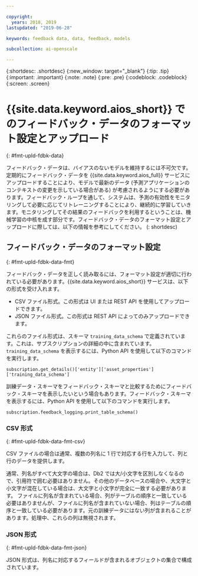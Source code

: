 ```yaml
---

copyright:
  years: 2018, 2019
lastupdated: "2019-06-28"

keywords: feedback data, data, feedback, models

subcollection: ai-openscale

---
```


{:shortdesc: .shortdesc}
{:new_window: target="_blank"}
{:tip: .tip}
{:important: .important}
{:note: .note}
{:pre: .pre}
{:codeblock: .codeblock}
{:screen: .screen}

# {{site.data.keyword.aios_short}} でのフィードバック・データのフォーマット設定とアップロード
{: #fmt-upld-fdbk-data}

フィードバック・データは、バイアスのないモデルを維持するには不可欠です。定期的にフィードバック・データを {{site.data.keyword.aios_full}} サービスにアップロードすることにより、モデルで最新のデータ (予測アプリケーションのコンテキストの変更を示している場合がある) が考慮されるようにする必要があります。フィードバック・ループを通して、システムは、予測の有効性をモニタリングして必要に応じてリトレーニングすることにより、継続的に学習していきます。モニタリングしてその結果のフィードバックを利用するということは、機械学習の中核を成す部分です。フィードバック・データのフォーマット設定とアップロードに際しては、以下の情報を参考にしてください。
(: shortdesc)

## フィードバック・データのフォーマット設定
{: #fmt-upld-fdbk-data-fmt}

フィードバック・データを正しく読み取るには、フォーマット設定が適切に行われている必要があります。{{site.data.keyword.aios_short}} サービスは、以下の形式を受け入れます。

- CSV ファイル形式。この形式は UI または REST API を使用してアップロードできます。
- JSON ファイル形式。この形式は REST API によってのみアップロードできます。

これらのファイル形式は、スキーマ `training_data_schema` で定義されています。これは、サブスクリプションの詳細の中に含まれています。`training_data_schema` を表示するには、Python API を使用して以下のコマンドを実行します。

```
subscription.get_details()['entity']['asset_properties']['training_data_schema']
```

訓練データ・スキーマをフィードバック・スキーマと比較するためにフィードバック・スキーマを表示したいという場合もあります。フィードバック・スキーマを表示するには、Python API を使用して以下のコマンドを実行します。

```
subscription.feedback_logging.print_table_schema()
```


### CSV 形式
{: #fmt-upld-fdbk-data-fmt-csv}

CSV ファイルの場合は通常、複数の列名に 1 行で対応する行を入力して、列と行のデータを提供します。

通常、列名がすべて大文字の場合は、Db2 では大/小文字を区別しなくなるので、引用符で囲む必要はありません。その他のデータベースの場合や、大文字と小文字が混在している場合は、大文字と小文字が完全に一致する必要があります。
ファイルに列名が含まれている場合、列がテーブルの順序と一致している必要はありませんが、ファイルに列名が含まれていない場合、列はテーブルの順序と一致している必要があります。元の訓練データにはない列が含まれることがあります。処理中、これらの列は無視されます。


### JSON 形式
{: #fmt-upld-fdbk-data-fmt-json}

JSON 形式は、列名に対応するフィールドが含まれるオブジェクトの集合で構成されています。

